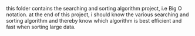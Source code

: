 this folder contains the searching and sorting algorithm project, i.e Big O notation. at the end of this project, i should know the various searching and sorting algorithm and thereby know which algorithm is best efficient and fast when sorting large data.
